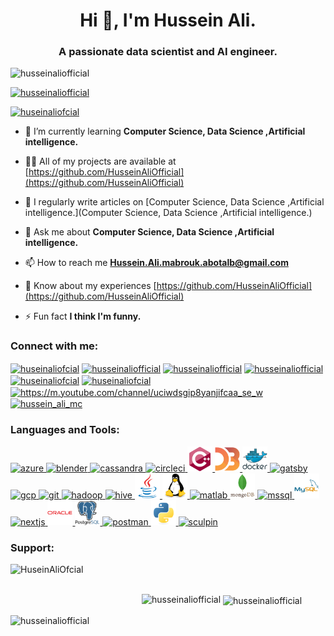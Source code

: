 <h1 align="center">Hi 👋, I'm Hussein Ali.</h1>
<h3 align="center">A passionate data scientist and AI engineer.</h3>

<p align="left"> <img src="https://komarev.com/ghpvc/?username=husseinaliofficial&label=Profile%20views&color=0e75b6&style=flat" alt="husseinaliofficial" /> </p>

<p align="left"> <a href="https://github.com/ryo-ma/github-profile-trophy"><img src="https://github-profile-trophy.vercel.app/?username=husseinaliofficial" alt="husseinaliofficial" /></a> </p>

<p align="left"> <a href="https://twitter.com/huseinaliofcial" target="blank"><img src="https://img.shields.io/twitter/follow/huseinaliofcial?logo=twitter&style=for-the-badge" alt="huseinaliofcial" /></a> </p>

- 🌱 I’m currently learning **Computer Science, Data Science ,Artificial intelligence.**

- 👨‍💻 All of my projects are available at [https://github.com/HusseinAliOfficial](https://github.com/HusseinAliOfficial)

- 📝 I regularly write articles on [Computer Science, Data Science ,Artificial intelligence.](Computer Science, Data Science ,Artificial intelligence.)

- 💬 Ask me about **Computer Science, Data Science ,Artificial intelligence.**

- 📫 How to reach me **Hussein.Ali.mabrouk.abotalb@gmail.com**

- 📄 Know about my experiences [https://github.com/HusseinAliOfficial](https://github.com/HusseinAliOfficial)

- ⚡ Fun fact **I think I'm funny.**

<h3 align="left">Connect with me:</h3>
<p align="left">
<a href="https://twitter.com/huseinaliofcial" target="blank"><img align="center" src="https://raw.githubusercontent.com/rahuldkjain/github-profile-readme-generator/master/src/images/icons/Social/twitter.svg" alt="huseinaliofcial" height="30" width="40" /></a>
<a href="https://linkedin.com/in/husseinaliofficial" target="blank"><img align="center" src="https://raw.githubusercontent.com/rahuldkjain/github-profile-readme-generator/master/src/images/icons/Social/linked-in-alt.svg" alt="husseinaliofficial" height="30" width="40" /></a>
<a href="https://stackoverflow.com/users/husseinaliofficial" target="blank"><img align="center" src="https://raw.githubusercontent.com/rahuldkjain/github-profile-readme-generator/master/src/images/icons/Social/stack-overflow.svg" alt="husseinaliofficial" height="30" width="40" /></a>
<a href="https://kaggle.com/husseinaliofficial" target="blank"><img align="center" src="https://raw.githubusercontent.com/rahuldkjain/github-profile-readme-generator/master/src/images/icons/Social/kaggle.svg" alt="husseinaliofficial" height="30" width="40" /></a>
<a href="https://fb.com/huseinaliofcial" target="blank"><img align="center" src="https://raw.githubusercontent.com/rahuldkjain/github-profile-readme-generator/master/src/images/icons/Social/facebook.svg" alt="huseinaliofcial" height="30" width="40" /></a>
<a href="https://instagram.com/huseinaliofcial" target="blank"><img align="center" src="https://raw.githubusercontent.com/rahuldkjain/github-profile-readme-generator/master/src/images/icons/Social/instagram.svg" alt="huseinaliofcial" height="30" width="40" /></a>
<a href="https://www.youtube.com/c/https://m.youtube.com/channel/uciwdsgip8yanjifcaa_se_w" target="blank"><img align="center" src="https://raw.githubusercontent.com/rahuldkjain/github-profile-readme-generator/master/src/images/icons/Social/youtube.svg" alt="https://m.youtube.com/channel/uciwdsgip8yanjifcaa_se_w" height="30" width="40" /></a>
<a href="https://www.hackerrank.com/hussein_ali_mc" target="blank"><img align="center" src="https://raw.githubusercontent.com/rahuldkjain/github-profile-readme-generator/master/src/images/icons/Social/hackerrank.svg" alt="hussein_ali_mc" height="30" width="40" /></a>
</p>

<h3 align="left">Languages and Tools:</h3>
<p align="left"> <a href="https://azure.microsoft.com/en-in/" target="_blank"> <img src="https://www.vectorlogo.zone/logos/microsoft_azure/microsoft_azure-icon.svg" alt="azure" width="40" height="40"/> </a> <a href="https://www.blender.org/" target="_blank"> <img src="https://download.blender.org/branding/community/blender_community_badge_white.svg" alt="blender" width="40" height="40"/> </a> <a href="https://cassandra.apache.org/" target="_blank"> <img src="https://www.vectorlogo.zone/logos/apache_cassandra/apache_cassandra-icon.svg" alt="cassandra" width="40" height="40"/> </a> <a href="https://circleci.com" target="_blank"> <img src="https://www.vectorlogo.zone/logos/circleci/circleci-icon.svg" alt="circleci" width="40" height="40"/> </a> <a href="https://www.w3schools.com/cpp/" target="_blank"> <img src="https://raw.githubusercontent.com/devicons/devicon/master/icons/cplusplus/cplusplus-original.svg" alt="cplusplus" width="40" height="40"/> </a> <a href="https://d3js.org/" target="_blank"> <img src="https://raw.githubusercontent.com/devicons/devicon/master/icons/d3js/d3js-original.svg" alt="d3js" width="40" height="40"/> </a> <a href="https://www.docker.com/" target="_blank"> <img src="https://raw.githubusercontent.com/devicons/devicon/master/icons/docker/docker-original-wordmark.svg" alt="docker" width="40" height="40"/> </a> <a href="https://www.gatsbyjs.com/" target="_blank"> <img src="https://www.vectorlogo.zone/logos/gatsbyjs/gatsbyjs-icon.svg" alt="gatsby" width="40" height="40"/> </a> <a href="https://cloud.google.com" target="_blank"> <img src="https://www.vectorlogo.zone/logos/google_cloud/google_cloud-icon.svg" alt="gcp" width="40" height="40"/> </a> <a href="https://git-scm.com/" target="_blank"> <img src="https://www.vectorlogo.zone/logos/git-scm/git-scm-icon.svg" alt="git" width="40" height="40"/> </a> <a href="https://hadoop.apache.org/" target="_blank"> <img src="https://www.vectorlogo.zone/logos/apache_hadoop/apache_hadoop-icon.svg" alt="hadoop" width="40" height="40"/> </a> <a href="https://hive.apache.org/" target="_blank"> <img src="https://www.vectorlogo.zone/logos/apache_hive/apache_hive-icon.svg" alt="hive" width="40" height="40"/> </a> <a href="https://www.java.com" target="_blank"> <img src="https://raw.githubusercontent.com/devicons/devicon/master/icons/java/java-original.svg" alt="java" width="40" height="40"/> </a> <a href="https://www.linux.org/" target="_blank"> <img src="https://raw.githubusercontent.com/devicons/devicon/master/icons/linux/linux-original.svg" alt="linux" width="40" height="40"/> </a> <a href="https://www.mathworks.com/" target="_blank"> <img src="https://upload.wikimedia.org/wikipedia/commons/2/21/Matlab_Logo.png" alt="matlab" width="40" height="40"/> </a> <a href="https://www.mongodb.com/" target="_blank"> <img src="https://raw.githubusercontent.com/devicons/devicon/master/icons/mongodb/mongodb-original-wordmark.svg" alt="mongodb" width="40" height="40"/> </a> <a href="https://www.microsoft.com/en-us/sql-server" target="_blank"> <img src="https://www.svgrepo.com/show/303229/microsoft-sql-server-logo.svg" alt="mssql" width="40" height="40"/> </a> <a href="https://www.mysql.com/" target="_blank"> <img src="https://raw.githubusercontent.com/devicons/devicon/master/icons/mysql/mysql-original-wordmark.svg" alt="mysql" width="40" height="40"/> </a> <a href="https://nextjs.org/" target="_blank"> <img src="https://cdn.worldvectorlogo.com/logos/nextjs-3.svg" alt="nextjs" width="40" height="40"/> </a> <a href="https://www.oracle.com/" target="_blank"> <img src="https://raw.githubusercontent.com/devicons/devicon/master/icons/oracle/oracle-original.svg" alt="oracle" width="40" height="40"/> </a> <a href="https://www.postgresql.org" target="_blank"> <img src="https://raw.githubusercontent.com/devicons/devicon/master/icons/postgresql/postgresql-original-wordmark.svg" alt="postgresql" width="40" height="40"/> </a> <a href="https://postman.com" target="_blank"> <img src="https://www.vectorlogo.zone/logos/getpostman/getpostman-icon.svg" alt="postman" width="40" height="40"/> </a> <a href="https://www.python.org" target="_blank"> <img src="https://raw.githubusercontent.com/devicons/devicon/master/icons/python/python-original.svg" alt="python" width="40" height="40"/> </a> <a href="https://sculpin.io/" target="_blank"> <img src="https://gist.githubusercontent.com/vivek32ta/c7f7bf583c1fb1c58d89301ea40f37fd/raw/1782aef8672484698c0dd407f900c4a329ed5bc4/sculpin.svg" alt="sculpin" width="40" height="40"/> </a> </p>


<h3 align="left">Support:</h3>
<p><a href="https://www.buymeacoffee.com/HuseinAliOfcial"> <img align="left" src="https://cdn.buymeacoffee.com/buttons/v2/default-yellow.png" height="50" width="210" alt="HuseinAliOfcial" /></a></p><br><br>


<p><img align="left" src="https://github-readme-stats.vercel.app/api/top-langs?username=husseinaliofficial&show_icons=true&locale=en&layout=compact" alt="husseinaliofficial" /></p>

<p>&nbsp;<img align="center" src="https://github-readme-stats.vercel.app/api?username=husseinaliofficial&show_icons=true&locale=en" alt="husseinaliofficial" /></p>

<p><img align="center" src="https://github-readme-streak-stats.herokuapp.com/?user=husseinaliofficial&" alt="husseinaliofficial" /></p>


